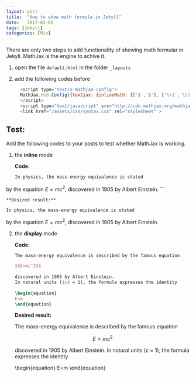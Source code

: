 ```yaml
---
layout: post
title:  "How to show math formula in Jekyll"
date:   2017-02-05
tags: [Jekyll]
categories: [Mix]
---
```


There are only two steps to add functionality of showing math formular in Jekyll. MathJax is the engine to achive it. <!-- more -->

1. open the file `default.html` in the folder `_layouts`
2. add the following codes before `</head>


	```js
	  <script type="text/x-mathjax-config">
	  MathJax.Hub.Config({tex2jax: {inlineMath: [['$','$'], ['\\(','\\)']]}});
	  </script>
	  <script type="text/javascript" src="http://cdn.mathjax.org/mathjax/latest/MathJax.js?config=TeX-AMS-MML_HTMLorMML"></script>
	  <link href="/assets/css/syntax.css" rel="stylesheet" >
	```
	
## Test: 

Add the following codes to your posts to test whether MathJax is working.

1. the **inline** mode

	**Code:**
	
	```latex
	In physics, the mass-energy equivalence is stated 
by the equation $E=mc^2$, discovered in 1905 by Albert Einstein.
	```
	
	**Desired result:**
	
	In physics, the mass-energy equivalence is stated 
by the equation $E=mc^2$, discovered in 1905 by Albert Einstein.

2. the **display** mode

	**Code:**

	```latex
	The mass-energy equivalence is described by the famous equation
 
	$$E=mc^2$$
	 
	discovered in 1905 by Albert Einstein. 
	In natural units ($c$ = 1), the formula expresses the identity
	 
	\begin{equation}
	E=m
	\end{equation}
	```
	**Desired result:**
	
	The mass-energy equivalence is described by the famous equation
 
	$$E=mc^2$$
	 
	discovered in 1905 by Albert Einstein. 
	In natural units ($c$ = 1), the formula expresses the identity
	 
	\begin{equation}
	E=m
	\end{equation}